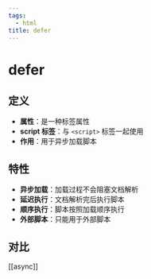 ```yaml
---
tags:
  - html
title: defer
---
```

# defer

## 定义

- **属性**：是一种标签属性
- **script 标签**：与 `<script>` 标签一起使用
- **作用**：用于异步加载脚本

## 特性

- **异步加载**：加载过程不会阻塞文档解析
- **延迟执行**：文档解析完后执行脚本
- **顺序执行**：脚本按照加载顺序执行
- **外部脚本**：只能用于外部脚本

## 对比

[[async]]